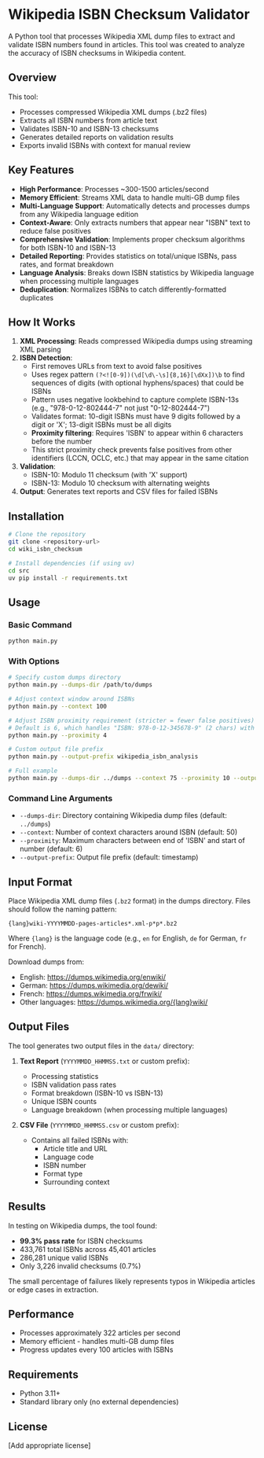 # Wikipedia ISBN Checksum Validator

A Python tool that processes Wikipedia XML dump files to extract and validate ISBN numbers found in articles. This tool was created to analyze the accuracy of ISBN checksums in Wikipedia content.

## Overview

This tool:
- Processes compressed Wikipedia XML dumps (.bz2 files)
- Extracts all ISBN numbers from article text
- Validates ISBN-10 and ISBN-13 checksums
- Generates detailed reports on validation results
- Exports invalid ISBNs with context for manual review

## Key Features

- **High Performance**: Processes ~300-1500 articles/second
- **Memory Efficient**: Streams XML data to handle multi-GB dump files
- **Multi-Language Support**: Automatically detects and processes dumps from any Wikipedia language edition
- **Context-Aware**: Only extracts numbers that appear near "ISBN" text to reduce false positives
- **Comprehensive Validation**: Implements proper checksum algorithms for both ISBN-10 and ISBN-13
- **Detailed Reporting**: Provides statistics on total/unique ISBNs, pass rates, and format breakdown
- **Language Analysis**: Breaks down ISBN statistics by Wikipedia language when processing multiple languages
- **Deduplication**: Normalizes ISBNs to catch differently-formatted duplicates

## How It Works

1. **XML Processing**: Reads compressed Wikipedia dumps using streaming XML parsing
2. **ISBN Detection**: 
   - First removes URLs from text to avoid false positives
   - Uses regex pattern `(?<![0-9])(\d[\d\-\s]{8,16}[\dXx])\b` to find sequences of digits (with optional hyphens/spaces) that could be ISBNs
   - Pattern uses negative lookbehind to capture complete ISBN-13s (e.g., "978-0-12-802444-7" not just "0-12-802444-7")
   - Validates format: 10-digit ISBNs must have 9 digits followed by a digit or 'X'; 13-digit ISBNs must be all digits
   - **Proximity filtering**: Requires 'ISBN' to appear within 6 characters before the number
   - This strict proximity check prevents false positives from other identifiers (LCCN, OCLC, etc.) that may appear in the same citation
3. **Validation**: 
   - ISBN-10: Modulo 11 checksum (with 'X' support)
   - ISBN-13: Modulo 10 checksum with alternating weights
4. **Output**: Generates text reports and CSV files for failed ISBNs

## Installation

```bash
# Clone the repository
git clone <repository-url>
cd wiki_isbn_checksum

# Install dependencies (if using uv)
cd src
uv pip install -r requirements.txt
```

## Usage

### Basic Command

```bash
python main.py
```

### With Options

```bash
# Specify custom dumps directory
python main.py --dumps-dir /path/to/dumps

# Adjust context window around ISBNs
python main.py --context 100

# Adjust ISBN proximity requirement (stricter = fewer false positives)
# Default is 6, which handles "ISBN: 978-0-12-345678-9" (2 chars) with room to spare
python main.py --proximity 4

# Custom output file prefix
python main.py --output-prefix wikipedia_isbn_analysis

# Full example
python main.py --dumps-dir ../dumps --context 75 --proximity 10 --output-prefix run_2025
```

### Command Line Arguments

- `--dumps-dir`: Directory containing Wikipedia dump files (default: `../dumps`)
- `--context`: Number of context characters around ISBN (default: 50)
- `--proximity`: Maximum characters between end of 'ISBN' and start of number (default: 6)
- `--output-prefix`: Output file prefix (default: timestamp)

## Input Format

Place Wikipedia XML dump files (`.bz2` format) in the dumps directory. Files should follow the naming pattern:
```
{lang}wiki-YYYYMMDD-pages-articles*.xml-p*p*.bz2
```

Where `{lang}` is the language code (e.g., `en` for English, `de` for German, `fr` for French).

Download dumps from: 
- English: https://dumps.wikimedia.org/enwiki/
- German: https://dumps.wikimedia.org/dewiki/
- French: https://dumps.wikimedia.org/frwiki/
- Other languages: https://dumps.wikimedia.org/{lang}wiki/

## Output Files

The tool generates two output files in the `data/` directory:

1. **Text Report** (`YYYYMMDD_HHMMSS.txt` or custom prefix):
   - Processing statistics
   - ISBN validation pass rates
   - Format breakdown (ISBN-10 vs ISBN-13)
   - Unique ISBN counts
   - Language breakdown (when processing multiple languages)

2. **CSV File** (`YYYYMMDD_HHMMSS.csv` or custom prefix):
   - Contains all failed ISBNs with:
     - Article title and URL
     - Language code
     - ISBN number
     - Format type
     - Surrounding context

## Results

In testing on Wikipedia dumps, the tool found:
- **99.3% pass rate** for ISBN checksums
- 433,761 total ISBNs across 45,401 articles
- 286,281 unique valid ISBNs
- Only 3,226 invalid checksums (0.7%)

The small percentage of failures likely represents typos in Wikipedia articles or edge cases in extraction.

## Performance

- Processes approximately 322 articles per second
- Memory efficient - handles multi-GB dump files
- Progress updates every 100 articles with ISBNs

## Requirements

- Python 3.11+
- Standard library only (no external dependencies)

## License

[Add appropriate license]